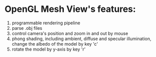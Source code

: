 # OpenGL Mesh View's features:
1. programmable rendering pipeline
2. parse .obj files
3. control camera's position and zoom in and out by mouse
4. phong shading, including ambient, diffuse and specular illumination, change the albedo of the model by key 'c'
5. rotate the model by y-axis by key 'r'
